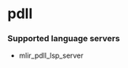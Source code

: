 # pdll
<!--- THIS DOCUMENT IS AUTOMATICALLY GENERATED, DON'T EDIT IT -->

### Supported language servers

- mlir_pdll_lsp_server
